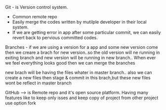Git -  is Version control system.
 - Common remote repo
 - Easily merge the codes written by mutilple developer in their local system.
 - If we are getting error in app after some particular commit, we can easily revert back to pervious committed codes.



Branches - if we are using a version for a app and some new version come then we creare a brach for new version..so the old version will ne running in exiting branch and new version will be running in new branch.. When ever we feel everything looks good then we can merge the branches

new brach will be having the files whater in master branch.. also we can create a new files then stage & commit in this brach,but these new files wont be reflect in master branch


GitHub --> is Remote repo and it's open source platform.
 Having many features like to keep only isses and keep copy of project from other project use option fork